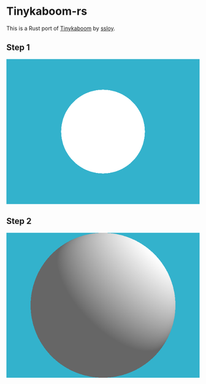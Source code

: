 # Tinykaboom-rs

This is a Rust port of [Tinykaboom](https://github.com/ssloy/tinykaboom/wiki) by [ssloy](https://github.com/ssloy).

## Step 1
![step-1](step_1.png)

## Step 2
![step-2](step_2.png)
